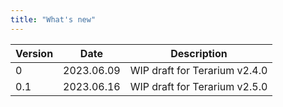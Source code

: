 ```yaml
---
title: "What's new"
---
```


| Version | Date       | Description                   |
|---------|------------|-------------------------------|
| 0       | 2023.06.09 | WIP draft for Terarium v2.4.0 |
| 0.1     | 2023.06.16 | WIP draft for Terarium v2.5.0 |